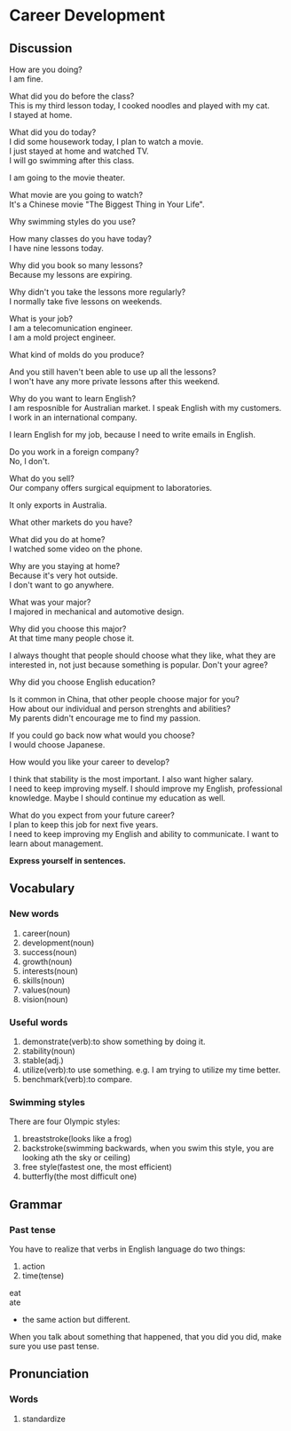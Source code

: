 # Career Development
## Discussion
How are you doing?  
I am fine.  

What did you do before the class?  
This is my third lesson today, I cooked noodles and played with my cat.  
I stayed at home.  

What did you do today?  
I did some housework today, I plan to watch a movie.  
I just stayed at home and watched TV.  
I will go swimming after this class.  

I am going to the movie theater.  

What movie are you going to watch?  
It's a Chinese movie "The Biggest Thing in Your Life".  

Why swimming styles do you use?  

How many classes do you have today?  
I have nine lessons today.  

Why did you book so many lessons?  
Because my lessons are expiring.  

Why didn't you take the lessons more regularly?  
I normally take five lessons on weekends.  

What is your job?  
I am a telecomunication engineer.  
I am a mold project engineer.  

What kind of molds do you produce?  

And you still haven't been able to use up all the lessons?  
I won't have any more private lessons after this weekend.   

Why do you want to learn English?  
I am resposnible for Australian market. I speak English with my customers.   
I work in an international company.  

I learn English for my job, because I need to write emails in English.  

Do you work in a foreign company?  
No, I don't.  

What do you sell?  
Our company offers surgical equipment to laboratories.  

It only exports in Australia.  

What other markets do you have?  

What did you do at home?  
I watched some video on the phone.  

Why are you staying at home?  
Because it's very hot outside.  
I don't want to go anywhere.  

What was your major?  
I majored in mechanical and automotive design. 

Why did you choose this major?  
At that time many people chose it.  

I always thought that people should choose what they like, what they are interested in, not just because something is popular. Don't your agree?  

Why did you choose English education?  

Is it common in China, that other people choose major for you?  
How about our individual and person strenghts and abilities?  
My parents didn't encourage me to find my passion.  

If you could go back now what would you choose?  
I would choose Japanese.  

How would you like your career to develop?  

I think that stability is the most important. I also want higher salary.  
I need to keep improving myself. I should improve my English, professional knowledge. Maybe I should continue my education as well.  

What do you expect from your future career?  
I plan to keep this job for next five years.  
I need to keep improving my English and ability to communicate. I want to learn about management.   

**Express yourself in sentences.**

## Vocabulary
### New words
1. career(noun)
1. development(noun)
1. success(noun)
1. growth(noun)
1. interests(noun)
1. skills(noun)
1. values(noun)
1. vision(noun)

### Useful words
1. demonstrate(verb):to show something by doing it.
1. stability(noun)
1. stable(adj.)
1. utilize(verb):to use something. e.g. I am trying to utilize my time better.  
1. benchmark(verb):to compare.

### Swimming styles
There are four Olympic styles:  
1. breaststroke(looks like a frog)
1. backstroke(swimming backwards, when you swim this style, you are looking ath the sky or ceiling)
1. free style(fastest one, the most efficient)  
1. butterfly(the most difficult one)

## Grammar
### Past tense
You have to realize that verbs in English language do two things:  
1. action  
1. time(tense)  

eat  
ate  
- the same action but different.  

When you talk about something that happened, that you did you did, make sure you use past tense.  

## Pronunciation
### Words
1. standardize
